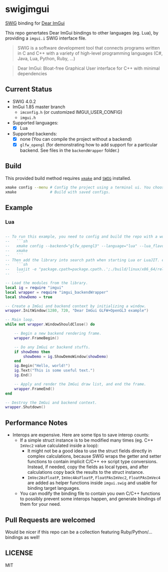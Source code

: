 # swigimgui #

[SWIG](http://www.swig.org/) binding for [Dear ImGui](https://github.com/ocornut/imgui)

This repo genertates Dear ImGui bindings to other languages (eg. Lua), by providing a `imgui.i` SWIG interface file.

> SWIG is a software development tool that connects programs written in C and C++ with a variety of high-level programming languages (C#, Java, Lua, Python, Ruby, ...)

> Dear ImGui: Bloat-free Graphical User interface for C++ with minimal dependencies

## Current Status ##

- SWIG 4.0.2
- ImGui 1.85 master branch
    - `imconfig.h` (or customized IMGUI_USER_CONFIG)
    - `imgui.h`
- Supported languages:
    - [x] Lua
- Supported backends:
    - [x] none (You can compile the project without a backend)
    - [x] `glfw_opengl` (for demonstrating how to add support for a particular backend. See files in the `backendWrapper` folder.)

## Build ##

This provided build method requires [`xmake`](https://github.com/xmake-io/xmake#installation) and [`SWIG`](http://www.swig.org/download.html) installed.

```sh
xmake config --menu # Config the project using a terminal ui. You choose a target language and other options in the menu `Project Configuration`.
xmake               # Build with saved configs.
```

## Example ##

### Lua ###

```lua

-- To run this example, you need to config and build the repo with a working backend, eg.:
--   ```sh
--   xmake config --backend="glfw_opengl3" --language="lua" --lua_flavor="luajit"
--   xmake
--   ```
-- Then add the library into search path when starting Lua or LuaJIT. eg.:
--   ```sh
--   luajit -e "package.cpath=package.cpath..';./build/linux/x86_64/release/swigimgui_lua.so'" "example.lua"
--   ```

-- Load the modules from the library.
local ig = require "imgui"
local wrapper = require "imgui_backendWrapper"
local showDemo = true

-- Create a ImGui and backend context by initializing a window.
wrapper.InitWindow(1280, 720, "Dear ImGui GLFW+OpenGL3 example")

-- Main loop.
while not wrapper.WindowShouldClose() do

    -- Begin a new backend rendering frame.
    wrapper.FrameBegin()

    -- Do any ImGui or backend stuffs.
    if showDemo then
        showDemo = ig.ShowDemoWindow(showDemo)
    end
    ig.Begin("Hello, world!")
    ig.Text("This is some useful text.")
    ig.End()

    -- Apply and render the ImGui draw list, and end the frame.
    wrapper.FrameEnd()
end

-- Destroy the ImGui and backend context.
wrapper.Shutdown()

```

## Performance Notes ##

- Interops are expensive. Here are some tips to save interop counts:
    - If a simple struct instance is to be modified many times (eg. C++ `ImVec2` value calculated inside a loop):
        - It might not be a good idea to use the struct fields directly in complex calculations, because SWIG wraps the getter and setter functions to contain implicit C/C++ <-> script type conversions. Instead, if needed, copy the fields as local types, and after calculations copy back the results to the struct instance.
        - `ImVec2AsFloatP`, `ImVec4AsFloatP`, `FloatPAsImVec2`, `FloatPAsImVec4` are added as helper functions inside `imgui.swig` and usable for binding target languages.
    - You can modify the binding file to contain you own C/C++ functions to possibly prevent some interops happen, and generate bindings of them for your need.

## Pull Requests are welcomed ##

Would be nicer if this repo can be a collection featuring Ruby/Python/... bindings as well!

## LICENSE ##

MIT
